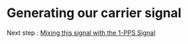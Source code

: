# Generating our carrier signal

Next step : [Mixing this signal with the 1-PPS Signal](../Mixer/4_Mixing_Signals.md) 